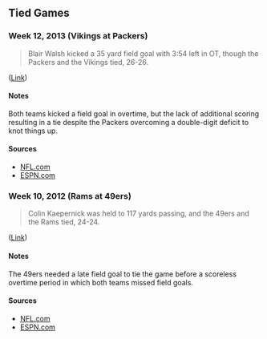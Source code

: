 ## Tied Games ##

### Week 12, 2013 (Vikings at Packers) ###

> Blair Walsh kicked a 35 yard field goal with 3:54 left in OT, though the Packers and the Vikings tied, 26-26.

([Link](https://twitter.com/NFLScoreBot/status/404731930828361728))

#### Notes ####

Both teams kicked a field goal in overtime, but the lack of additional scoring resulting in a tie despite the Packers overcoming a double-digit deficit to knot things up.

#### Sources ####

* [NFL.com](http://www.nfl.com/gamecenter/2013112403/2013/REG12/vikings@packers#menu=gameinfo&tab=analyze)
* [ESPN.com](http://scores.espn.go.com/nfl/boxscore?gameId=331124009)

### Week 10, 2012 (Rams at 49ers) ###

> Colin Kaepernick was held to 117 yards passing, and the 49ers and the Rams tied, 24-24.

([Link](https://twitter.com/NFLScoreBot/status/267820582651973632))

#### Notes ####

The 49ers needed a late field goal to tie the game before a scoreless overtime period in which both teams missed field goals.

#### Sources ####

* [NFL.com](http://www.nfl.com/gamecenter/2012111110/2012/REG10/rams@49ers#menu=gameinfo&tab=analyze)
* [ESPN.com](http://scores.espn.go.com/nfl/boxscore?gameId=321111025)